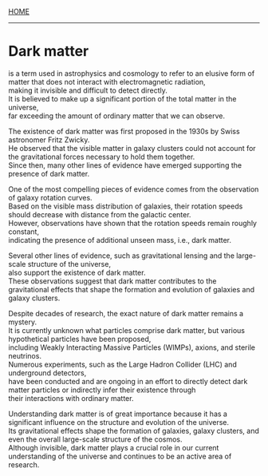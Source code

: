 [HOME](/README.md)   

----------------------

# Dark matter   
   is a term used in astrophysics and cosmology to refer to an elusive form of matter that does not interact with electromagnetic radiation,   
    making it invisible and difficult to detect directly.  
     It is believed to make up a significant portion of the total matter in the universe,    
      far exceeding the amount of ordinary matter that we can observe.   

   The existence of dark matter was first proposed in the 1930s by Swiss astronomer Fritz Zwicky.  
    He observed that the visible matter in galaxy clusters could not account for the gravitational forces necessary to hold them together.    
     Since then, many other lines of evidence have emerged supporting the presence of dark matter.   

   One of the most compelling pieces of evidence comes from the observation of galaxy rotation curves.   
    Based on the visible mass distribution of galaxies, their rotation speeds should decrease with distance from the galactic center.    
     However, observations have shown that the rotation speeds remain roughly constant,    
      indicating the presence of additional unseen mass, i.e., dark matter.   

   Several other lines of evidence, such as gravitational lensing and the large-scale structure of the universe,   
    also support the existence of dark matter.   
     These observations suggest that dark matter contributes to the   
      gravitational effects that shape the formation and evolution of galaxies and galaxy clusters.   

   Despite decades of research, the exact nature of dark matter remains a mystery.   
    It is currently unknown what particles comprise dark matter, but various hypothetical particles have been proposed,   
     including Weakly Interacting Massive Particles (WIMPs), axions, and sterile neutrinos.  
      Numerous experiments, such as the Large Hadron Collider (LHC) and underground detectors,   
       have been conducted and are ongoing in an effort to directly detect dark matter particles or indirectly infer their existence through   
        their interactions with ordinary matter.   

Understanding dark matter is of great importance because it has a significant influence on the structure and evolution of the universe.    
 Its gravitational effects shape the formation of galaxies, galaxy clusters, and even the overall large-scale structure of the cosmos.    
  Although invisible, dark matter plays a crucial role in our current understanding of the universe and continues to be an active area of research.   
